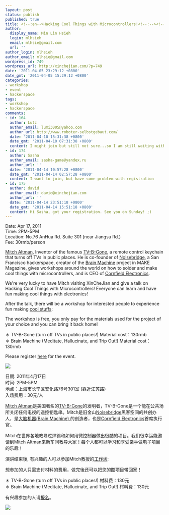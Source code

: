 ```yaml
---
layout: post
status: publish
published: true
title: <!--:en-->Hacking Cool Things with Microcontrollers!<!--:--><!--:zh-->如何用微控制器做出很酷的项目!<!--:-->
author:
  display_name: Min Lin Hsieh
  login: mlhsieh
  email: mlhsie@gmail.com
  url: ''
author_login: mlhsieh
author_email: mlhsie@gmail.com
wordpress_id: 749
wordpress_url: http://xinchejian.com/?p=749
date: '2011-04-05 23:29:12 +0800'
date_gmt: '2011-04-05 15:29:12 +0800'
categories:
- workshop
- event
- hackerspace
tags:
- workshop
- hackerspace
comments:
- id: 164
  author: Lutz
  author_email: lumi3005@yahoo.com
  author_url: http://www.roboter-selbstgebaut.com/
  date: '2011-04-10 15:31:38 +0800'
  date_gmt: '2011-04-10 07:31:38 +0800'
  content: I might join but still not sure...so I am still waiting with the registration.
- id: 174
  author: Sasha
  author_email: sasha-game@yandex.ru
  author_url: ''
  date: '2011-04-14 10:57:28 +0800'
  date_gmt: '2011-04-14 02:57:28 +0800'
  content: I want to join, but have some problem with registration
- id: 175
  author: david
  author_email: david@xinchejian.com
  author_url: ''
  date: '2011-04-14 23:51:18 +0800'
  date_gmt: '2011-04-14 15:51:18 +0800'
  content: Hi Sasha, got your registration. See you on Sunday! ;)
---
```

<p><!--:en-->Date: Apr 17, 2011<br />
Time: 2PM-5PM<br />
Location: No.76 AnHua Rd. Suite 301 (near Jiangsu Rd.)<br />
Fee: 30rmb/person</p>
<p><a href="http://en.wikipedia.org/wiki/Mitch_Altman">Mitch Altman</a>, Inventor of the famous <a href="http://en.wikipedia.org/wiki/TV-B-Gone">TV-B-Gone</a>, a remote control keychain that turns off TVs in public places. He is co-founder of <a href="https://www.noisebridge.net/wiki/Noisebridge">Noisebridge</a>, a San Francisco hackerspace, creator of the <a href="http://makezine.com/10/brainwave/">Brain Machine</a> project in MAKE Magazine, gives workshops around the world on how to solder and make cool things with microcontrollers, and is CEO of <a href="http://www.cornfieldelectronics.com/">Cornfield Electronics</a>.</p>
<p>We're very lucky to have Mitch visiting XinCheJian and give a talk on Hacking Cool Things with Microcontrollers! Everyone can learn and have fun making cool things with electronics!</p>
<p>After the talk, there will be a workshop for interested people to experience fun making <a href="http://www.tvbgone.com/cfe_mfaire.php?PHPSESSID=561f54cf995b8669a2dfa73339f86af2">cool stuffs</a>:</p>
<p>The workshop is free, you only pay for the materials used for the project of your choice and you can bring it back home!</p>
<p>＊ TV-B-Gone (turn off TVs in public places!) Material cost：130rmb<br />
＊ Brain Machine (Meditate, Hallucinate, and Trip Out!) Material cost：130rmb</p>
<p>Please register <a href="http://xinchejian.com/event/?regevent_action=register&event_id=5&name_of_event=MitchAltman-HackingCoolThingswithMicrocontrollers!">here</a> for the event.</p>
<p><img src="http://xinchejian.com/wp-content/uploads/2011/03/MitchAlmanPoster-Web.jpg"></p><!--:--><!--:zh-->日期: 2011年4月17日<br />
时间: 2PM-5PM<br />
地点：上海市长宁区安化路76号301室 (靠近江苏路)<br />
入场费用：30元/人</p>
<p><a href="http://en.wikipedia.org/wiki/Mitch_Altman">Mitch Altman</a>是美国著名的<a href="http://en.wikipedia.org/wiki/TV-B-Gone">TV-B-Gone</a>的发明者，TV-B-Gone是一个能在公共场所关闭任何电视的遥控钥匙串。Mitch是旧金山<a href="https://www.noisebridge.net/wiki/Noisebridge">Noisebridge</a>黑客空间的共创办人，是<a href="http://makezine.com/10/brainwave/">大脑机器(Brain Machine) </a>的创造者，也是<a href="http://www.cornfieldelectronics.com/">Cornfield Electronics</a>首席执行官。</p>
<p>Mitch在世界各地教导过焊锡和如何用微控制器做出很酷的项目。我们很幸运能邀请到Mitch Altman来新车间教导大家！每个人都可以学习和享受亲手做电子项目的乐趣！</p>
<p>演讲结束後, 有兴趣的人可以参加Mitch教授的<a href="http://www.tvbgone.com/cfe_mfaire.php?PHPSESSID=561f54cf995b8669a2dfa73339f86af2">工作坊</a>:</p>
<p>想参加的人只需支付材料的费用，做完後还可以把您的酷项目带回家！</p>
<p>＊ TV-B-Gone (turn off TVs in public places!) 材料费：130元<br />
＊ Brain Machine (Meditate, Hallucinate, and Trip Out!) 材料费：130元</p>
<p>有兴趣参加的人请<a href="http://xinchejian.com/event/?regevent_action=register&event_id=5&name_of_event=MitchAltman-HackingCoolThingswithMicrocontrollers!">报名</a>。</p>
<p><img src="http://xinchejian.com/wp-content/uploads/2011/03/MitchAlmanPoster-Web.jpg"></p><!--:--></p>
